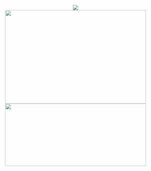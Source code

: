 

<div align="center">
<img  src="https://media4.giphy.com/media/pg5IBLw1nHKANuVRlF/200w.webp"></img>
</div>

<div align="center">

 <img  href="https://github.com/anuraghazra/github-readme-stats" src="https://github-readme-stats.vercel.app/api/top-langs/?username=zqadiri&layout=compact&theme=dark&show_icons=true" width="450" height="300" border="0"/>
</div>

<div align="center">

 <img  href="https://github.com/anuraghazra/convoychat" src="https://github-readme-stats.vercel.app/api?username=zqadiri&theme=dark&show_icons=true" width="450" height="200" border="0"/>

</div>


  

